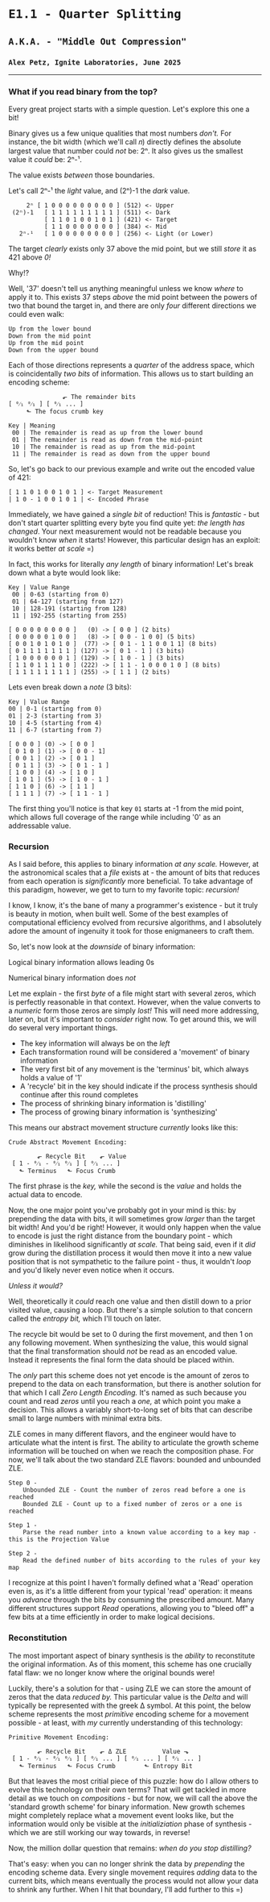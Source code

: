 # `E1.1 - Quarter Splitting`
## `A.K.A. - "Middle Out Compression"`
### `Alex Petz, Ignite Laboratories, June 2025`

---

### What if you read binary from the top?
Every great project starts with a simple question.  Let's explore this one a bit!

Binary gives us a few unique qualities that most numbers _don't._  For instance, the bit width (which we'll 
call 𝑛) directly defines the absolute largest value that number could _not_ be: 2ⁿ. It also gives us the 
smallest value it _could_ be: 2ⁿ-¹.

The value exists _between_ those boundaries.

Let's call 2ⁿ-¹ the _light_ value, and (2ⁿ)-1 the _dark_ value.

         2ⁿ [ 1 0 0 0 0 0 0 0 0 0 ] (512) <- Upper
     (2ⁿ)-1   [ 1 1 1 1 1 1 1 1 1 ] (511) <- Dark
              [ 1 1 0 1 0 0 1 0 1 ] (421) <- Target
              [ 1 1 0 0 0 0 0 0 0 ] (384) <- Mid
       2ⁿ-¹   [ 1 0 0 0 0 0 0 0 0 ] (256) <- Light (or Lower)

The target _clearly_ exists only 37 above the mid point, but we still _store_ it as 421 above _0!_

Why!?

Well, '37' doesn't tell us anything meaningful unless we know _where_ to apply it to.
This exists 37 steps _above_ the mid point between the powers of two that bound the target in, and
there are only _four_ different directions we could even walk:

    Up from the lower bound
    Down from the mid point
    Up from the mid point
    Down from the upper bound

Each of those directions represents a _quarter_ of the address space, which is coincidentally _two bits_
of information.  This allows us to start building an encoding scheme:

                   ⬐ The remainder bits
    [ ⁰⁄₁ ⁰⁄₁ ] [ ⁰⁄₁ ... ]
         ⬑ The focus crumb key
    
    Key | Meaning
     00 | The remainder is read as up from the lower bound
     01 | The remainder is read as down from the mid-point
     10 | The remainder is read as up from the mid-point
     11 | The remainder is read as down from the upper bound

So, let's go back to our previous example and write out the encoded value of 421:

    [ 1 1 0 1 0 0 1 0 1 ] <- Target Measurement
    | 1 0 - 1 0 0 1 0 1 | <- Encoded Phrase

Immediately, we have gained a _single bit_ of reduction!  This is _fantastic_ - but don't start quarter splitting
every byte you find quite yet: _the length has changed_.  Your next measurement would not be readable because you
wouldn't know _when_ it starts!  However, this particular design has an exploit: it works better _at scale_ =)

In fact, this works for literally _any length_ of binary information!  Let's break down what a byte would look like:

    Key | Value Range
     00 | 0-63 (starting from 0)
     01 | 64-127 (starting from 127)
     10 | 128-191 (starting from 128)
     11 | 192-255 (starting from 255)

    [ 0 0 0 0 0 0 0 0 ]   (0) -> [ 0 0 ] (2 bits)
    [ 0 0 0 0 0 1 0 0 ]   (8) -> [ 0 0 - 1 0 0] (5 bits) 
    [ 0 0 1 0 1 0 1 0 ]  (77) -> [ 0 1 - 1 1 0 0 1 1] (8 bits)
    [ 0 1 1 1 1 1 1 1 ] (127) -> [ 0 1 - 1 ] (3 bits)
    [ 1 0 0 0 0 0 0 1 ] (129) -> [ 1 0 - 1 ] (3 bits)
    [ 1 1 0 1 1 1 1 0 ] (222) -> [ 1 1 - 1 0 0 0 1 0 ] (8 bits)
    [ 1 1 1 1 1 1 1 1 ] (255) -> [ 1 1 ] (2 bits)

Lets even break down a _note_ (3 bits):

    Key | Value Range
    00 | 0-1 (starting from 0)
    01 | 2-3 (starting from 3)
    10 | 4-5 (starting from 4)
    11 | 6-7 (starting from 7)

    [ 0 0 0 ] (0) -> [ 0 0 ]
    [ 0 1 0 ] (1) -> [ 0 0 - 1]
    [ 0 0 1 ] (2) -> [ 0 1 ]
    [ 0 1 1 ] (3) -> [ 0 1 - 1 ]
    [ 1 0 0 ] (4) -> [ 1 0 ]
    [ 1 0 1 ] (5) -> [ 1 0 - 1 ]
    [ 1 1 0 ] (6) -> [ 1 1 ]
    [ 1 1 1 ] (7) -> [ 1 1 - 1 ]

The first thing you'll notice is that key `01` starts at -1 from the mid point, which allows full coverage
of the range while including '0' as an addressable value.

### Recursion
As I said before, this applies to binary information _at any scale._  However, at the astronomical scales that
a _file_ exists at - the amount of bits that reduces from each operation is _significantly_ more beneficial.
To take advantage of this paradigm, however, we get to turn to my favorite topic: _recursion!_

I know, I know, it's the bane of many a programmer's existence - but it truly is beauty in motion, when
built well. Some of the best examples of computational efficiency evolved from recursive algorithms, and
I absolutely adore the amount of ingenuity it took for those enigmaneers to craft them.

So, let's now look at the _downside_ of binary information:

Logical binary information allows leading 0s

Numerical binary information does _not_

Let me explain - the first _byte_ of a file might start with several zeros, which is perfectly reasonable
in that context.  However, when the value converts to a _numeric_ form those zeros are simply _lost!_ This
will need more addressing, later on, but it's important to _consider_ right now.  To get around this, we
will do several very important things.

- The key information will always be on the _left_
- Each transformation round will be considered a 'movement' of binary information
- The very first bit of any movement is the 'terminus' bit, which always holds a value of '1'
- A 'recycle' bit in the key should indicate if the process synthesis should continue after this round completes
- The process of shrinking binary information is 'distilling'
- The process of growing binary information is 'synthesizing'

This means our abstract movement structure *currently* looks like this:

    Crude Abstract Movement Encoding:

            ⬐ Recycle Bit    ⬐ Value               
     [ 1 - ⁰⁄₁ - ⁰⁄₁ ⁰⁄₁ ] [ ⁰⁄₁ ... ] 
       ⬑ Terminus   ⬑ Focus Crumb

The first phrase is the _key,_ while the second is the _value_ and holds the actual data to encode.

Now, the one major point you've probably got in your mind is this: by prepending the data with bits, it will
sometimes grow _larger_ than the target bit width! And you'd be right!  However, it would only happen
when the value to encode is just the right distance from the boundary point - which diminishes in likelihood significantly
_at scale._  That being said, even if it _did_ grow during the distillation process it would then move it into a
new value position that is not sympathetic to the failure point - thus, it wouldn't _loop_ and you'd likely never
even notice when it occurs.

_Unless it would?_

Well, theoretically it _could_ reach one value and then distill down to a prior visited value, causing a loop.
But there's a simple solution to that concern called the _entropy bit,_ which I'll touch on later.

The recycle bit would be set to 0 during the first movement, and then 1 on any following movement.  When synthesizing
the value, this would signal that the final transformation should _not_ be read as an encoded value.  Instead it
represents the final form the data should be placed within.

The _only_ part this scheme does not yet encode is the amount of zeros to prepend to the data on each transformation,
but there is another solution for that which I call _Zero Length Encoding._ 
It's named as such because you count and read _zeros_ until you reach a _one,_ at which point you make a decision.
This allows a variably short-to-long set of bits that can describe small to large numbers with minimal extra bits.

ZLE comes in many different flavors, and the engineer would have to articulate what the intent is first.
The ability to articulate the growth scheme information will be touched on when we reach the composition phase.
For now, we'll talk about the two standard ZLE flavors: bounded and unbounded ZLE.

    Step 0 -
        Unbounded ZLE - Count the number of zeros read before a one is reached
        Bounded ZLE - Count up to a fixed number of zeros or a one is reached

    Step 1 -
        Parse the read number into a known value according to a key map - this is the Projection Value

    Step 2 -
        Read the defined number of bits according to the rules of your key map

I recognize at this point I haven't formally defined what a 'Read' operation even is, as it's a little different
from your typical 'read' operation:  it means you _advance_ through the bits by consuming the prescribed amount.
Many different structures support _Read_ operations, allowing you to "bleed off" a few bits at a time efficiently
in order to make logical decisions.

### Reconstitution
The most important aspect of binary synthesis is the _ability_ to reconstitute the original information.
As of this moment, this scheme has one crucially fatal flaw: we no longer know where the original bounds were!

Luckily, there's a solution for that - using ZLE we can store the amount of zeros that the data _reduced by._
This particular value is the _Delta_ and will typically be represented with the greek Δ symbol.
At this point, the below scheme represents the most _primitive_ encoding scheme for a movement possible - at
least, with _my_ currently understanding of this technology: 

    Primitive Movement Encoding:

            ⬐ Recycle Bit    ⬐ Δ ZLE          Value ⬎ 
     [ 1 - ⁰⁄₁ - ⁰⁄₁ ⁰⁄₁ ] [ ⁰⁄₁ ... ] [ ⁰⁄₁ ... ] [ ⁰⁄₁ ... ] 
       ⬑ Terminus   ⬑ Focus Crumb        ⬑ Entropy Bit

But that leaves the most critial piece of this puzzle: how do I allow others to evolve this technology on their
own terms?
That will get tackled in more detail as we touch on _compositions_ - but for now, we will call the above the
'standard growth scheme' for binary information.
New growth schemes might completely replace what a movement event looks like, but the information would only
be visible at the _initializiation_ phase of synthesis - which we are still working our way towards, in reverse!

Now, the million dollar question that remains: _when do you stop distilling?_

That's easy: when you can no longer shrink the data by _prepending_ the encoding scheme data.  Every single
movement requires _adding_ data to the current bits, which means eventually the process would not allow your
data to shrink any further.  When I hit that boundary, I'll add further to this =)